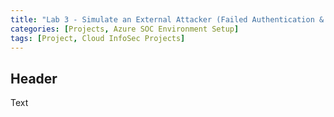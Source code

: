 ```yaml
---
title: "Lab 3 - Simulate an External Attacker (Failed Authentication & Log Observation)"
categories: [Projects, Azure SOC Environment Setup] 
tags: [Project, Cloud InfoSec Projects]
---
```


## Header

Text
